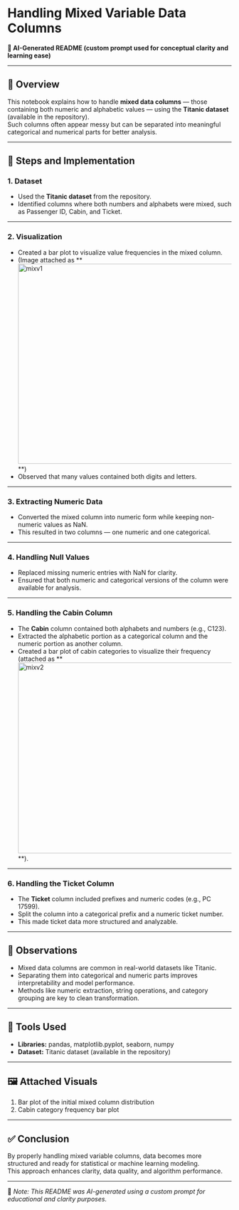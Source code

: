 # Handling Mixed Variable Data Columns  
**🧠 AI-Generated README (custom prompt used for conceptual clarity and learning ease)**  

---

## 📘 Overview  
This notebook explains how to handle **mixed data columns** — those containing both numeric and alphabetic values — using the **Titanic dataset** (available in the repository).  
Such columns often appear messy but can be separated into meaningful categorical and numerical parts for better analysis.

---

## 🧩 Steps and Implementation  

### 1. Dataset  
- Used the **Titanic dataset** from the repository.  
- Identified columns where both numbers and alphabets were mixed, such as Passenger ID, Cabin, and Ticket.  

---

### 2. Visualization  
- Created a bar plot to visualize value frequencies in the mixed column.  
- (Image attached as **<img width="552" height="450" alt="mixv1" src="https://github.com/user-attachments/assets/15e22c88-e59d-43f8-a44d-199dbe3f93c4" />
**)  
- Observed that many values contained both digits and letters.  

---

### 3. Extracting Numeric Data  
- Converted the mixed column into numeric form while keeping non-numeric values as NaN.  
- This resulted in two columns — one numeric and one categorical.  

---

### 4. Handling Null Values  
- Replaced missing numeric entries with NaN for clarity.  
- Ensured that both numeric and categorical versions of the column were available for analysis.  

---

### 5. Handling the Cabin Column  
- The **Cabin** column contained both alphabets and numbers (e.g., C123).  
- Extracted the alphabetic portion as a categorical column and the numeric portion as another column.  
- Created a bar plot of cabin categories to visualize their frequency (attached as **<img width="543" height="429" alt="mixv2" src="https://github.com/user-attachments/assets/2416cea0-146e-4f82-8bdf-d9cea5065b25" />
**).  

---

### 6. Handling the Ticket Column  
- The **Ticket** column included prefixes and numeric codes (e.g., PC 17599).  
- Split the column into a categorical prefix and a numeric ticket number.  
- This made ticket data more structured and analyzable.  

---

## 🧠 Observations  
- Mixed data columns are common in real-world datasets like Titanic.  
- Separating them into categorical and numeric parts improves interpretability and model performance.  
- Methods like numeric extraction, string operations, and category grouping are key to clean transformation.  

---

## 🧰 Tools Used  
- **Libraries:** pandas, matplotlib.pyplot, seaborn, numpy  
- **Dataset:** Titanic dataset (available in the repository)  

---

## 🖼️ Attached Visuals  
1. Bar plot of the initial mixed column distribution  
2. Cabin category frequency bar plot  

---

## ✅ Conclusion  
By properly handling mixed variable columns, data becomes more structured and ready for statistical or machine learning modeling.  
This approach enhances clarity, data quality, and algorithm performance.  

---

📎 *Note: This README was AI-generated using a custom prompt for educational and clarity purposes.*
